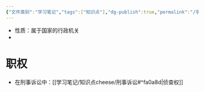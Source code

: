 ```yaml
---
{"文件类别":"学习笔记","tags":["知识点"],"dg-publish":true,"permalink":"/学习笔记/知识点cheese/公安机关/","dgPassFrontmatter":true,"created":"2024-09-11T21:20:00.063+08:00","updated":"2024-09-11T21:25:08.857+08:00"}
---
```


- 性质：属于国家的行政机关
- 
# 职权
- 在刑事诉讼中：[[学习笔记/知识点cheese/刑事诉讼#^fa0a8d\|侦查权]]